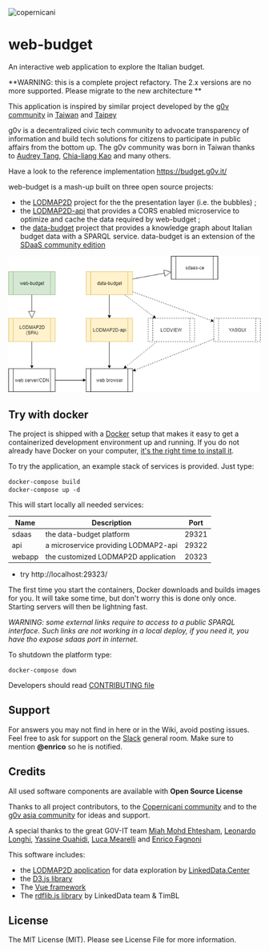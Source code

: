 ![copernicani](https://copernicani.it/wp-content/uploads/cropped-logo_orizzontale_trasparente-1-e1525161268864.png)

# web-budget

An interactive web application to explore the Italian budget.

**WARNING: this is a complete project refactory. The 2.x versions are no more supported. Please migrate to the new architecture **

This application is inspired by similar project developed by the [g0v community](http://gov.asia/) in [Taiwan](https://github.com/g0v/twbudget) and [Taipey](https://github.com/tony1223/tw-budget-platform)

g0v is a decentralized civic tech community to advocate transparency of information and build tech solutions
for citizens to participate in public affairs from the bottom up. The g0v community was born in Taiwan thanks to [Audrey Tang](https://de.wikipedia.org/wiki/Audrey_Tang), [Chia-liang Kao](https://github.com/clkao) and many others.


Have a look to the reference implementation  https://budget.g0v.it/


web-budget is a mash-up built on three open source projects:

- the [LODMAP2D](https://github.com/linkeddatacenter/LODMAP2D) project for the the presentation layer (i.e. the bubbles) ;
- the [LODMAP2D-api](https://github.com/linkeddatacenter/LODMAP2D-api) that provides a CORS enabled microservice to optimize and cache the data required by web-budget ;
- the [data-budget](https://github.com/g0v-it/data-budget) project that provides a knowledge graph about Italian budget data with a SPARQL service. 
data-budget is an extension of the [SDaaS community edition](https://github.com/linkeddatacenter/sdaas-ce)

![architecture](doc/architecture.png)


## Try with docker

The project is shipped with a [Docker](https://docker.com) setup that makes it easy 
to get a containerized development environment up and running. 
If you do not already have Docker on your computer, 
[it's the right time to install it](https://docs.docker.com/install/).


To try the application, an example stack of services is provided. Just type: 

```
docker-compose build
docker-compose up -d
```

This will start locally all needed services:

| Name        | Description                                                   | Port 
| ----------- | ------------------------------------------------------------- | ------- 
| sdaas       | the data-budget  platform                                     | 29321 
| api         | a microservice providing LODMAP2-api                          | 29322 
| webapp      | the customized LODMAP2D application                           | 20323


- try http://localhost:29323/

The first time you start the containers, Docker downloads and builds images for you. It will take some time, but don't worry
this is done only once. Starting servers will then be lightning fast.

*WARNING: some external links require to access to a public SPARQL interface. Such links are not working in a 
local deploy, if you need it, you have tho expose sdaas port in internet.*

To shutdown the platform type: 

```
docker-compose down
```

Developers should read [CONTRIBUTING file](CONTRIBUTING.md)


## Support

For answers you may not find in here or in the Wiki, avoid posting issues. Feel free to ask for support on the [Slack](https://linkeddatacenter.slack.com/) general room. Make sure to mention **@enrico** so he is notified.

## Credits

All used software components are available with **Open Source License**

Thanks to all project contributors, to the [Copernicani community](https://copernicani.it/) and to the [g0v asia community](http://g0v.asia) for ideas and support.

A special thanks to the great G0V-IT team [Miah Mohd Ehtesham](https://github.com/miahmohd), [Leonardo Longhi](https://github.com/LeonardoLonghi),
[Yassine Ouahidi](https://github.com/YassineOuahidi), [Luca Mearelli](https://github.com/luca) and [Enrico Fagnoni](https://github.com/ecow)

This software includes:

- the [LODMAP2D application](https://github.com/linkeddatacenter/LODMAP2D) for data exploration by [LinkedData.Center](http://LinkedData.Center/)
- the [D3.js library](https://d3js.org/)
- The [Vue framework](https://vuejs.org)
- The [rdflib.js library](https://github.com/linkeddata/rdflib.js) by LinkedData team & TimBL


## License

The MIT License (MIT). Please see License File for more information.
